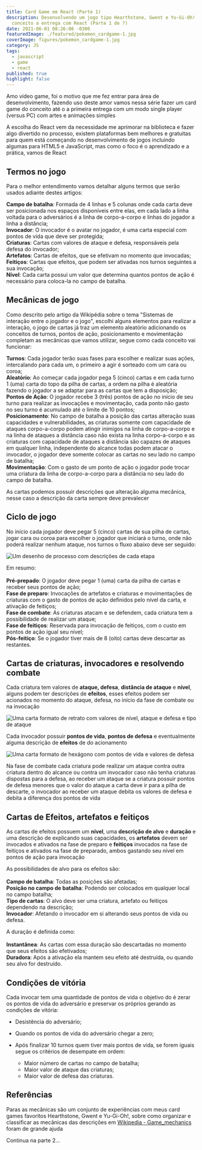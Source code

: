 ```yaml
---
title: Card Game em React (Parte 1)
description: Desenvolvendo um jogo tipo Hearthstone, Gwent e Yu-Gi-Oh! do
  conceito a entrega com React (Parte 1 de ?)
date: 2021-06-01 08:26:08 -0300
featuredImage: ./featured/pokemon_cardgame-1.jpg
coverImage: figures/pokemon_cardgame-1.jpg
category: JS
tags:
  - javascript
  - game
  - react
published: true
highlight: false
---
```

Amo vídeo game, foi o motivo que me fez entrar para área de desenvolvimento, fazendo uso deste amor vamos nessa série fazer um card game do conceito até o a primeira entrega com um modo single player (versus PC) com artes e animações simples

A escolha do React vem da necessidade me aprimorar na biblioteca e fazer algo divertido no processo, existem plataformas bem melhores e gratuitas para quem está começando no desenvolvimento de jogos incluindo algumas para HTML5 e JavaScript, mas como o foco é o aprendizado e a prática, vamos de React

## Termos no jogo

Para o melhor entendimento vamos detalhar alguns termos que serão usados adiante destes artigos:

**Campo de batalha**: Formada de 4 linhas e 5 colunas onde cada carta deve ser posicionada nos espaços disponíveis entre elas, em cada lado a linha voltada para o adversários é a linha de corpo-a-corpo e linhas do jogador a linha a distância;\
**Invocador**: O invocador é o avatar no jogador, é uma carta especial com pontos de vida que deve ser protegida;\
**Criaturas**: Cartas com valores de ataque e defesa, responsáveis pela defesa do invocador;\
**Artefatos**: Cartas de efeitos, que se efetivam no momento que invocadas;\
**Feitiços**: Cartas que efeitos, que podem ser ativadas nos turnos seguintes a sua invocação;\
**Nível**: Cada carta possui um valor que determina quantos pontos de ação é necessário para coloca-la no campo de batalha.

## Mecânicas de jogo

Como descrito pelo artigo da Wikipédia sobre o tema "Sistemas de interação entre o jogador e o jogo", escolhi alguns elementos para realizar a interação, o jogo de cartas já traz um elemento aleatório adicionando os conceitos de turnos, pontos de ação, posicionamento e movimentação completam as mecânicas que vamos utilizar, segue como cada conceito vai funcionar:

**Turnos**: Cada jogador terão suas fases para escolher e realizar suas ações, intercalando para cada um, o primeiro a agir é sorteado com um cara ou coroa;\
**Aleatório**: Ao começar cada jogador pega 5 (cinco) cartas e em cada turno 1 (uma) carta  do topo da pilha de cartas, a ordem na pilha é aleatória fazendo o jogador a se adaptar para as cartas que tem a disposição;\
**Pontos de Ação**: O jogador recebe 3 (três) pontos de ação no início de seu turno para realizar as invocações e movimentação, cada ponto não gasto no seu turno é acumulado até o limite de 10 pontos;\
**Posicionamento**: No campo de batalha a posição das cartas alteração suas capacidades e vulnerabilidades, as criaturas somente com capacidade de ataques corpo-a-corpo podem atingir inimigos na linha de corpo-a-corpo e na linha de ataques a distância caso não exista na linha corpo-a-corpo e as criaturas com capacidade de ataques a distância são capazes de ataques em qualquer linha, independente do alcance todas podem atacar o invocador, o jogador deve somente colocar as cartas no seu lado no campo de batalha;\
**Movimentação**: Com o gasto de um ponto de ação o jogador pode trocar uma criatura da linha de corpo-a-corpo para a distância no seu lado do campo de batalha. 

As cartas podemos possuir descrições que alteração alguma mecânica, nesse caso a descrição da carta sempre deve prevalecer

## Ciclo de jogo

No início cada jogador deve pegar 5 (cinco) cartas de sua pilha de cartas, jogar cara ou coroa para escolher o jogador que iniciará o turno, onde não poderá realizar nenhum ataque, nos turnos o fluxo abaixo deve ser seguido:

![Um desenho de processo com descrições de cada etapa](/figures/game_loop_1.png "Game Loop")

Em resumo:\
\
**Pré-prepado**: O jogador deve pegar 1 (uma) carta da pilha de cartas e receber seus pontos de ação;\
**Fase de preparo**: Invocações de artefatos e criaturas e movimentações de criaturas com o gasto de pontos de ação definidos pelo nível da carta, e ativação de feitiços;\
**Fase de combate**: As criaturas atacam e se defendem, cada criatura tem a possibilidade de realizar um ataque;\
**Fase de feitiços**: Reservada para invocação de feitiços, com o custo em pontos de ação igual seu nível;\
**Pós-feitiço**: Se o jogador tiver mais de 8 (oito) cartas deve descartar as restantes.

## Cartas de criaturas, invocadores e resolvendo combate

Cada criatura tem valores de **ataque, defesa**, **distância de ataque** e **nível**, alguns podem ter descrições de **efeitos**, esses efeitos podem ser acionados no momento do ataque, defesa, no início da fase de combate ou na invocação

![Uma carta formato de retrato com valores de nível, ataque e defesa e tipo de ataque](/figures/explicacao_card_criaturas.png "Exemplo de carta de criatura")

Cada invocador possuir **pontos de vida**, **pontos de defesa** e eventualmente alguma descrição de **efeitos** de do acionamento

![Uma carta formato de hexágono com pontos de vida e valores de defesa](/figures/explicacao_card_invocador.png "Exemplo de carta de invocador")

Na fase de combate cada criatura pode realizar um ataque contra outra criatura dentro do alcance ou contra um invocador caso não tenha criaturas dispostas para a defesa, ao receber um ataque se a criatura possuir pontos de defesa menores que o valor do ataque a carta deve ir para a pilha de descarte, o invocador ao receber um ataque debita os valores de defesa e debita a diferença dos pontos de vida

## Cartas de Efeitos, artefatos e feitiços

As cartas de efeitos possuem um **nível**, uma **descrição de alvo** e **duração** e uma descrição de explicando suas capacidades, os **artefatos** devem ser invocados e ativados na fase de preparo e **feitiços** invocados na fase de feitiços e ativados na fase de preparado, ambos gastando seu nível em pontos de ação para invocação

As possibilidades de alvo para os efeitos são: \
\
**Campo de batalha**: Todas as posições são afetadas;\
**Posição no campo de batalha**: Podendo ser colocados em qualquer local no campo batalha;\
**Tipo de cartas**: O alvo deve ser uma criatura, artefato ou feitiços dependendo na descrição;\
**Invocador**: Afetando o invocador em si alterando seus pontos de vida ou defesa.

A duração é definida como:\
\
**Instantânea**: As cartas com essa duração são descartadas no momento que seus efeitos são efetivados;\
**Duradora**: Após a ativação ela mantem seu efeito até destruída, ou quando seu alvo for destruído.

## Condições de vitória

Cada invocar tem uma quantidade de pontos de vida o objetivo do é zerar os pontos de vida do adversário e preservar os próprios gerando as condições de vitória:

* Desistência do adversário;
* Quando os pontos de vida do adversário chegar a zero;
* Após finalizar 10 turnos quem tiver mais pontos de vida, se forem iguais segue os critérios de desempate em ordem:  

  * Maior número de cartas no campo de batalha; 
  * Maior valor de ataque das criaturas;
  * Maior valor de defesa das criaturas.

## Referências

Paras as mecânicas são um conjunto de experiências com meus card games favoritos Hearthstone, Gwent e Yu-Gi-Oh!, sobre como organizar e classificar as mecânicas das descrições em [Wikipedia - Game_mechanics](https://en.wikipedia.org/wiki/Game_mechanics) foram de grande ajuda

Continua na parte 2...